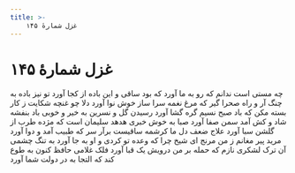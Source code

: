 ```yaml
---
title: >-
    غزل شمارهٔ ۱۴۵
---
```

# غزل شمارهٔ ۱۴۵

چه مستی است ندانم که رو به ما آورد
که بود ساقی و این باده از کجا آورد
تو نیز باده به چنگ آر و راه صحرا گیر
که مرغ نغمه سرا ساز خوش نوا آورد
دلا چو غنچه شکایت ز کار بسته مکن
که باد صبح نسیم گره گشا آورد
رسیدن گل و نسرین به خیر و خوبی باد
بنفشه شاد و کش آمد سمن صفا آورد
صبا به خوش خبری هدهد سلیمان است
که مژده طرب از گلشن سبا آورد
علاج ضعف دل ما کرشمه ساقیست
برآر سر که طبیب آمد و دوا آورد
مرید پیر مغانم ز من مرنج ای شیخ
چرا که وعده تو کردی و او به جا آورد
به تنگ چشمی آن ترک لشکری نازم
که حمله بر من درویش یک قبا آورد
فلک غلامی حافظ کنون به طوع کند
که التجا به در دولت شما آورد
